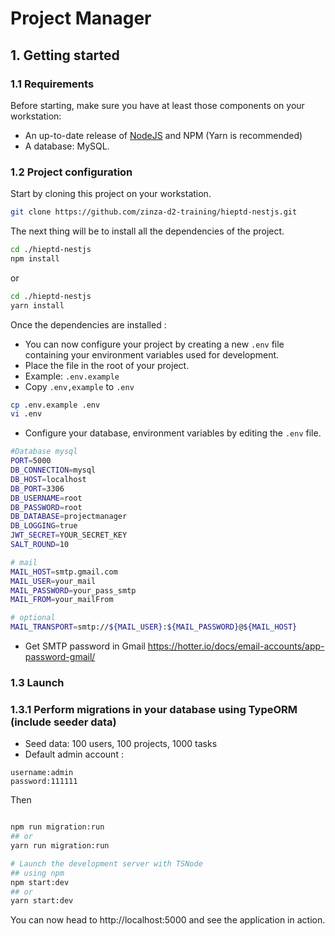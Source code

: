<h1>Project Manager</h1>

## 1. Getting started

### 1.1 Requirements

Before starting, make sure you have at least those components on your workstation:

- An up-to-date release of [NodeJS](https://nodejs.org/) and NPM (Yarn is recommended)
- A database: MySQL.

### 1.2 Project configuration

Start by cloning this project on your workstation.

```sh
git clone https://github.com/zinza-d2-training/hieptd-nestjs.git
```

The next thing will be to install all the dependencies of the project.

```sh
cd ./hieptd-nestjs
npm install
```

or

```sh
cd ./hieptd-nestjs
yarn install
```

Once the dependencies are installed :

- You can now configure your project by creating a new `.env` file containing your environment variables used for development.
- Place the file in the root of your project.
- Example: `.env.example`
- Copy `.env,example` to `.env`

```sh
cp .env.example .env
vi .env
```

- Configure your database, environment variables by editing the `.env` file.

```sh
#Database mysql
PORT=5000
DB_CONNECTION=mysql
DB_HOST=localhost
DB_PORT=3306
DB_USERNAME=root
DB_PASSWORD=root
DB_DATABASE=projectmanager
DB_LOGGING=true
JWT_SECRET=YOUR_SECRET_KEY
SALT_ROUND=10

# mail
MAIL_HOST=smtp.gmail.com
MAIL_USER=your_mail
MAIL_PASSWORD=your_pass_smtp
MAIL_FROM=your_mailFrom

# optional
MAIL_TRANSPORT=smtp://${MAIL_USER}:${MAIL_PASSWORD}@${MAIL_HOST}
```

- Get SMTP password in Gmail https://hotter.io/docs/email-accounts/app-password-gmail/

### 1.3 Launch

### 1.3.1 Perform migrations in your database using TypeORM (include seeder data)

- Seed data: 100 users, 100 projects, 1000 tasks
- Default admin account :

```
username:admin
password:111111
```

Then

```sh

npm run migration:run
## or
yarn run migration:run
```

```sh
# Launch the development server with TSNode
## using npm
npm start:dev
## or
yarn start:dev
```

You can now head to http://localhost:5000 and see the application in action.
